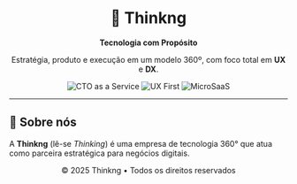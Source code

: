 <h1 align="center">🧠 Thinkng</h1>
<p align="center"><strong>Tecnologia com Propósito</strong></p>
<p align="center">
  Estratégia, produto e execução em um modelo 360º, com foco total em <strong>UX</strong> e <strong>DX</strong>.
</p>

<p align="center">
  <img src="https://img.shields.io/badge/CTO%20as%20a%20Service-enabled-blue" alt="CTO as a Service" />
  <img src="https://img.shields.io/badge/UX%20First-Experience%20Driven-ffcc00" alt="UX First" />
  <img src="https://img.shields.io/badge/MicroSaaS-Built%20Lean-green" alt="MicroSaaS" />
</p>

---

## 🚀 Sobre nós

A **Thinkng** (lê-se *Thinking*) é uma empresa de tecnologia 360° que atua como parceira estratégica para negócios digitais.

<p align="center">
  © 2025 Thinkng • Todos os direitos reservados
</p>
